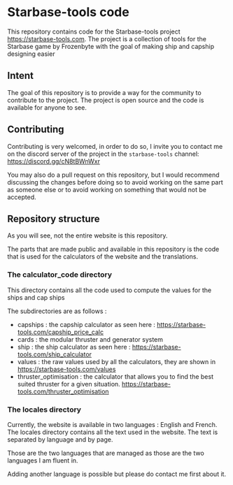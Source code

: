 # Starbase-tools code

This repository contains code for the Starbase-tools project https://starbase-tools.com. The project is a collection of tools for the Starbase game by Frozenbyte with the goal of making ship and capship designing easier

## Intent

The goal of this repository is to provide a way for the community to contribute to the project. The project is open source and the code is available for anyone to see.

## Contributing

Contributing is very welcomed, in order to do so, I invite you to contact me on the discord server of the project in the `starbase-tools` channel: https://discord.gg/cN8tBWnWxr

You may also do a pull request on this repository, but I would recommend discussing the changes before doing so to avoid working on the same part as someone else or to avoid working on something that would not be accepted.

## Repository structure

As you will see, not the entire website is this repository.

The parts that are made public and available in this repository is the code that is used for the calculators of the website and the translations.

### The calculator_code directory
This directory contains all the code used to compute the values for the ships and cap ships

The subdirectories are as follows :
- capships : the capship calculator as seen here : https://starbase-tools.com/capship_price_calc
- cards : the modular thruster and generator system
- ship : the ship calculator as seen here : https://starbase-tools.com/ship_calculator
- values : the raw values used by all the calculators, they are shown in https://starbase-tools.com/values
- thruster_optimisation : the calculator that allows you to find the best suited thruster for a given situation. https://starbase-tools.com/thruster_optimisation

### The locales directory

Currently, the website is available in two languages : English and French. The locales directory contains all the text used in the website. The text is separated by language and by page.

Those are the two languages that are managed as those are the two languages I am fluent in.

Adding another language is possible but please do contact me first about it.